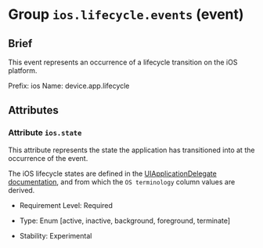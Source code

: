 # Group `ios.lifecycle.events` (event)

## Brief

This event represents an occurrence of a lifecycle transition on the iOS platform.

Prefix: ios
Name: device.app.lifecycle

## Attributes


### Attribute `ios.state`

This attribute represents the state the application has transitioned into at the occurrence of the event.



The iOS lifecycle states are defined in the [UIApplicationDelegate documentation](https://developer.apple.com/documentation/uikit/uiapplicationdelegate#1656902), and from which the `OS terminology` column values are derived.

- Requirement Level: Required
  
- Type: Enum [active, inactive, background, foreground, terminate]
  
- Stability: Experimental
  
  